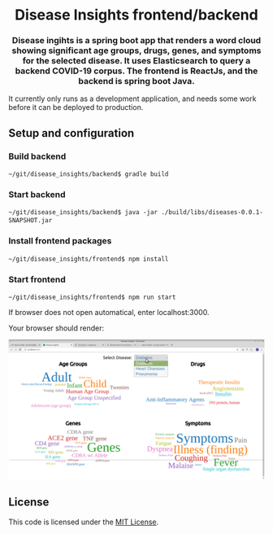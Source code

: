 <h1 align="center" style="border-bottom: none;">Disease Insights frontend/backend</h1>
<h3 align="center">Disease ingihts is a spring boot app that renders a word cloud showing significant age groups, drugs, genes, and symptoms for the selected disease.  It uses Elasticsearch to query a backend COVID-19 corpus.  The frontend is ReactJs, and the backend is spring boot Java.</h3>
<p>
It currently only runs as a development application, and needs some work before it can be deployed to production.

## Setup and configuration

### Build backend
```
~/git/disease_insights/backend$ gradle build
```

### Start backend
```
~/git/disease_insights/backend$ java -jar ./build/libs/diseases-0.0.1-SNAPSHOT.jar
```

### Install frontend packages
```
~/git/disease_insights/frontend$ npm install
```

### Start frontend
```
~/git/disease_insights/frontend$ npm run start
```

If browser does not open automatical, enter localhost:3000.

Your browser should render:

![ ](https://github.com/davechri/disease-insights/blob/master/images/disease-insights.png)

## License

  This code is licensed under the [MIT License](https://opensource.org/licenses/MIT).